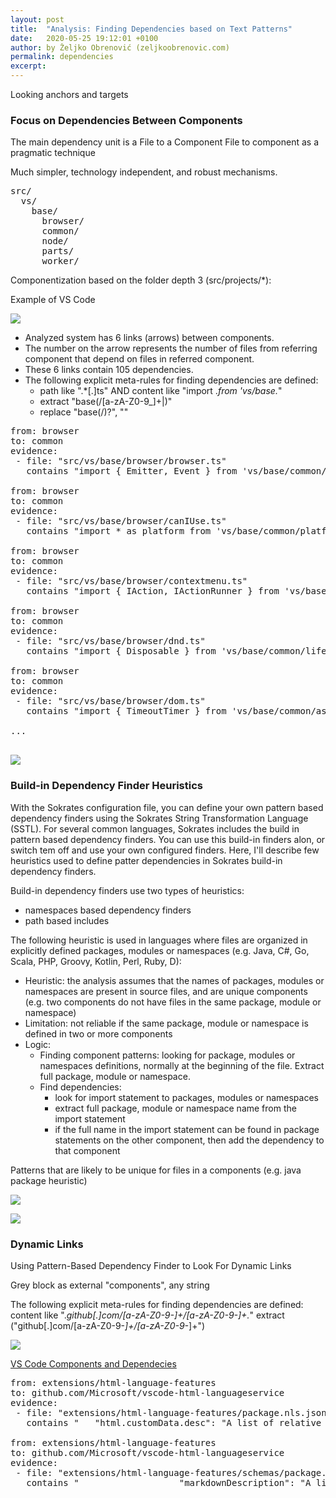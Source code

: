 ```yaml
---
layout: post
title:  "Analysis: Finding Dependencies based on Text Patterns"
date:   2020-05-25 19:12:01 +0100
author: by Željko Obrenović (zeljkoobrenovic.com)
permalink: dependencies
excerpt:
---
```


Looking anchors and targets

### Focus on Dependencies Between Components

The main dependency unit is a File to a Component
File to component as a pragmatic technique

Much simpler, technology independent, and robust mechanisms.

<pre>
src/
  vs/
    base/
      browser/
      common/
      node/
      parts/
      worker/
</pre>

Componentization based on the folder depth 3 (src/projects/*):

Example of VS Code

![](assets/images/sokrates/dependecies-patterns-components.png)

* Analyzed system has 6 links (arrows) between components.
* The number on the arrow represents the number of files from referring component that depend on files in referred component.
* These 6 links contain 105 dependencies.
* The following explicit meta-rules for finding dependencies are defined:
    * path like ".*[.]ts" AND content like "import .*from 'vs/base.*"
    * extract "base(/[a-zA-Z0-9_]+\|)"
    * replace "base(/)?", ""

<pre>
from: browser
to: common
evidence:
 - file: "src/vs/base/browser/browser.ts"
   contains "import { Emitter, Event } from 'vs/base/common/event';"

from: browser
to: common
evidence:
 - file: "src/vs/base/browser/canIUse.ts"
   contains "import * as platform from 'vs/base/common/platform';"

from: browser
to: common
evidence:
 - file: "src/vs/base/browser/contextmenu.ts"
   contains "import { IAction, IActionRunner } from 'vs/base/common/actions';"

from: browser
to: common
evidence:
 - file: "src/vs/base/browser/dnd.ts"
   contains "import { Disposable } from 'vs/base/common/lifecycle';"

from: browser
to: common
evidence:
 - file: "src/vs/base/browser/dom.ts"
   contains "import { TimeoutTimer } from 'vs/base/common/async';"

...

</pre>

![](assets/images/sokrates/dependencies-patterns-path.png)


### Build-in Dependency Finder Heuristics

With the Sokrates configuration file, you can define your own pattern based dependency finders using the Sokrates String Transformation Language (SSTL). For several common languages, Sokrates includes the build in pattern based dependency finders. You can use this build-in finders alon, or switch tem off and use your own configured finders. Here, I'll describe few heuristics used to define patter dependencies in Sokrates build-in dependency finders.

Build-in dependency finders use two types of heuristics:
* namespaces based dependency finders
* path based includes

The following heuristic is used in languages where files are organized in explicitly defined packages, modules or namespaces (e.g. Java, C#, Go, Scala, PHP, Groovy, Kotlin, Perl, Ruby, D):

* Heuristic: the analysis assumes that the names of packages, modules or namespaces are present in source files, and are unique components (e.g. two components do not have files in the same package, module or namespace)
* Limitation: not reliable if the same package, module or namespace is defined in two or more components
* Logic:
  * Finding component patterns: looking for package, modules or namespaces definitions, normally at the beginning of the file. Extract full package, module or namespace.
  * Find dependencies:
    * look for import statement to packages, modules or namespaces
    * extract full package, module or namespace name from the import statement
    * if the full name in the import statement can be found in package statements on the other component, then add the dependency to that component

Patterns that are likely to be unique for files in a components (e.g. java package heuristic)

![](assets/images/sokrates/dependencies-built-in-java-details.png)


![](assets/images/sokrates/dependencies-built-in-aggregated.png)


### Dynamic Links

Using Pattern-Based Dependency Finder to Look For Dynamic Links

Grey block as external "components", any string

The following explicit meta-rules for finding dependencies are defined:
content like ".*github[.]com/[a-zA-Z0-9\-_]+/[a-zA-Z0-9\-_]+.*"
extract ("github[.]com/[a-zA-Z0-9\-_]+/[a-zA-Z0-9\-_]+")

![](assets/images/sokrates/dependencies-patterns-dynamic-dependencies.png)

[VS Code Components and Dependecies](https://d3axxy9bcycpv7.cloudfront.net/ts/vscode/reports/html/Components.html)

<pre>
from: extensions/html-language-features
to: github.com/Microsoft/vscode-html-languageservice
evidence:
 - file: "extensions/html-language-features/package.nls.json"
   contains "	"html.customData.desc": "A list of relative file paths pointing to JSON files following the [custom data format](https://github.com/Microsoft/vscode-html-languageservice/blob/master/docs/customData.md).\n\nVS Code loads custom data on startup to enhance its HTML support for the custom HTML tags, attributes and attribute values you specify in the JSON files.\n\nThe file paths are relative to workspace and only workspace folder settings are considered.","

from: extensions/html-language-features
to: github.com/Microsoft/vscode-html-languageservice
evidence:
 - file: "extensions/html-language-features/schemas/package.schema.json"
   contains "					"markdownDescription": "A list of relative file paths pointing to JSON files following the [custom data format](https://github.com/Microsoft/vscode-html-languageservice/blob/master/docs/customData.md).\n\nVS Code loads custom data on startup to enhance its HTML support for the custom HTML tags, attributes and attribute values you specify in the JSON files.\n\nThe file paths are relative to workspace and only workspace folder settings are considered.","
</pre>
